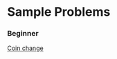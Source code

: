 # Sample Problems
### Beginner 
[Coin change](https://leetcode.com/problems/coin-change-2/description)